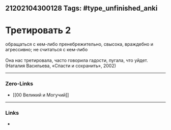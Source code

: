 21202104300128
Tags: #type_unfinished_anki
---
# Третировать 2

обращаться с кем-либо пренебрежительно, свысока, враждебно и агрессивно; не считаться с кем-либо<br><br>Она нас третировала, часто говорила гадости, пугала, что уйдет. <br>(Наталия Васильева, «Спасти и сохранить», 2002)

---
### Zero-Links
- [[00 Великий и Могучий]]
---
### Links
-